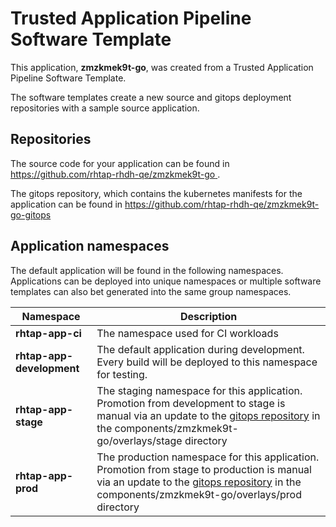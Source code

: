 # Trusted Application Pipeline Software Template

This application, **zmzkmek9t-go**, was created from a Trusted Application Pipeline Software Template.

The software templates create a new source and gitops deployment repositories with a sample source application. 

## Repositories

The source code for your application can be found in [https://github.com/rhtap-rhdh-qe/zmzkmek9t-go ](https://github.com/rhtap-rhdh-qe/zmzkmek9t-go ).
 
The gitops repository, which contains the kubernetes manifests for the application can be found in 
[https://github.com/rhtap-rhdh-qe/zmzkmek9t-go-gitops ](https://github.com/rhtap-rhdh-qe/zmzkmek9t-go-gitops ) 

## Application namespaces 

The default application will be found in the following namespaces. Applications can be deployed into unique namespaces or multiple software templates can also bet generated into the same group namespaces.  

|  Namespace   |  Description   |  
| -------- | -------- |
| **rhtap-app-ci** | The namespace used for CI workloads |
| **rhtap-app-development** | The default application during development. Every build will be deployed to this namespace for testing. |
| **rhtap-app-stage** | The staging namespace for this application. Promotion from development to stage is manual via an update to the [gitops repository](https://github.com/rhtap-rhdh-qe/zmzkmek9t-go-gitops ) in the components/zmzkmek9t-go/overlays/stage directory |
| **rhtap-app-prod** | The production namespace for this application. Promotion from stage to production is manual via an update to the [gitops repository](https://github.com/rhtap-rhdh-qe/zmzkmek9t-go-gitops ) in the components/zmzkmek9t-go/overlays/prod directory |
